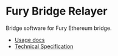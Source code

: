 # Fury Bridge Relayer

Bridge software for Fury Ethereum bridge.

* [Usage docs](./docs)
* [Technical Specification](./spec)

